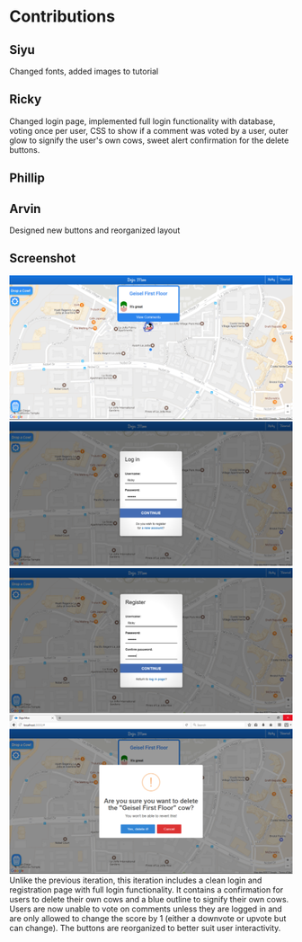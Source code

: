 # Contributions

## Siyu
Changed fonts, added images to tutorial

## Ricky
Changed login page, implemented full login functionality with database, voting once per user, CSS to show if a comment was voted by a user, outer glow to signify the user's own cows, sweet alert confirmation for the delete buttons.

## Phillip

## Arvin
Designed new buttons and reorganized layout

## Screenshot
![Screenshot](Images/Milestone13_1.png)
![Screenshot](Images/Milestone13_2.png)
![Screenshot](Images/Milestone13_3.png)
![Screenshot](Images/Milestone13_4.png)
Unlike the previous iteration, this iteration includes a clean login and registration page with full login functionality.  It contains a confirmation for users to delete their own cows and a blue outline to signify their own cows.  Users are now unable to vote on comments unless they are logged in and are only allowed to change the score by 1 (either a downvote or upvote but can change).  The buttons are reorganized to better suit user interactivity.       